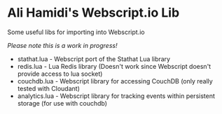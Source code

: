 Ali Hamidi's Webscript.io Lib
=============

Some useful libs for importing into Webscript.io

_Please note this is a work in progress!_

* stathat.lua - Webscript port of the Stathat Lua library
* redis.lua - Lua Redis library (Doesn't work since Webscript doesn't provide access to lua socket)
* couchdb.lua - Webscript library for accessing CouchDB (only really tested with Cloudant)
* analytics.lua - Webscript library for tracking events within persistent storage (for use with couchdb)